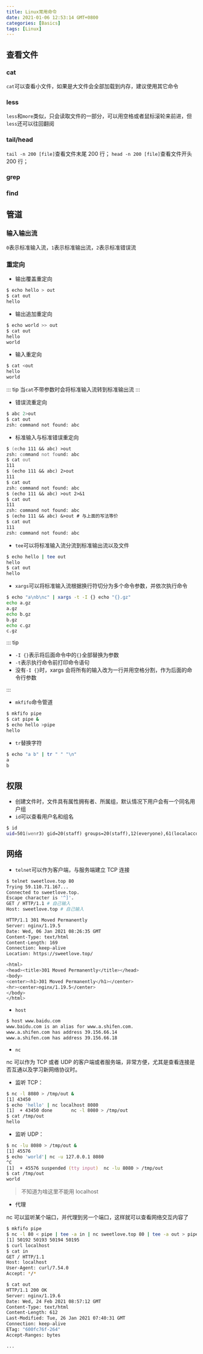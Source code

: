 ```yaml
---
title: Linux常用命令
date: 2021-01-06 12:53:14 GMT+0800
categories: [Basics]
tags: [Linux]
---
```


## 查看文件

### cat

`cat`可以查看小文件，如果是大文件会全部加载到内存，建议使用其它命令

### less

`less`和`more`类似，只会读取文件的一部分，可以用空格或者鼠标滚轮来前进，但`less`还可以往回翻阅

### tail/head

`tail -n 200 [file]`查看文件末尾 200 行；
`head -n 200 [file]`查看文件开头 200 行；

### grep

### find

## 管道

### 输入输出流

`0`表示标准输入流，`1`表示标准输出流，`2`表示标准错误流

### 重定向

- 输出覆盖重定向

```zsh
$ echo hello > out
$ cat out
hello
```

- 输出追加重定向

```zsh
$ echo world >> out
$ cat out
hello
world
```

- 输入重定向

```zsh
$ cat <out
hello
world
```

::: tip
当`cat`不带参数时会将标准输入流转到标准输出流
:::

- 错误流重定向

```zsh
$ abc 2>out
$ cat out
zsh: command not found: abc
```

- 标准输入与标准错误重定向

```zsh
$ (echo 111 && abc) >out
zsh: command not found: abc
$ cat out
111
$ (echo 111 && abc) 2>out
111
$ cat out
zsh: command not found: abc
$ (echo 111 && abc) >out 2>&1
$ cat out
111
zsh: command not found: abc
$ (echo 111 && abc) &>out # 与上面的写法等价
$ cat out
111
zsh: command not found: abc
```

- `tee`可以将标准输入流分流到标准输出流以及文件

```zsh
$ echo hello | tee out
hello
$ cat out
hello
```

- `xargs`可以将标准输入流根据换行符切分为多个命令参数，并依次执行命令

```zsh
$ echo "a\nb\nc" | xargs -t -I {} echo "{}.gz"
echo a.gz
a.gz
echo b.gz
b.gz
echo c.gz
c.gz
```

::: tip

- `-I {}`表示将后面命令中的`{}`全部替换为参数
- `-t`表示执行命令前打印命令语句
- 没有`-I {}`时，xargs 会将所有的输入改为一行并用空格分割，作为后面的命令行参数<Badge text="2021.02.07+" />

:::

- `mkfifo`命令管道

```zsh
$ mkfifo pipe
$ cat pipe &
$ echo hello >pipe
hello
```

- `tr`替换字符 <Badge text="2021.02.07+" />

```zsh
$ echo "a b" | tr " " "\n"
a
b
```

## 权限

- 创建文件时，文件具有属性拥有者、所属组，默认情况下用户会有一个同名用户组
- `id`可以查看用户名和组名

```zsh
$ id
uid=501(wenr3) gid=20(staff) groups=20(staff),12(everyone),61(localaccounts)···
```

## 网络

- `telnet`可以作为客户端，与服务端建立 TCP 连接

```zsh
$ telnet sweetlove.top 80
Trying 59.110.71.167...
Connected to sweetlove.top.
Escape character is '^]'.
GET / HTTP/1.1 # 自己输入
Host: sweetlove.top # 自己输入

HTTP/1.1 301 Moved Permanently
Server: nginx/1.19.5
Date: Wed, 06 Jan 2021 08:26:35 GMT
Content-Type: text/html
Content-Length: 169
Connection: keep-alive
Location: https://sweetlove.top/

<html>
<head><title>301 Moved Permanently</title></head>
<body>
<center><h1>301 Moved Permanently</h1></center>
<hr><center>nginx/1.19.5</center>
</body>
</html>
```

- `host`

```zsh
$ host www.baidu.com
www.baidu.com is an alias for www.a.shifen.com.
www.a.shifen.com has address 39.156.66.14
www.a.shifen.com has address 39.156.66.18
```

- `nc` <Badge text="2021.02.07+" />

nc 可以作为 TCP 或者 UDP 的客户端或者服务端，非常方便，尤其是查看连接是否互通以及学习新网络协议时。

- 监听 TCP：

```zsh
$ nc -l 8080 > /tmp/out &
[1] 43450
$ echo 'hello' | nc localhost 8080
[1]  + 43450 done       nc -l 8080 > /tmp/out
$ cat /tmp/out
hello
```

- 监听 UDP：

```zsh
$ nc -lu 8080 > /tmp/out &
[1] 45576
$ echo 'world'| nc -u 127.0.0.1 8080
^C
[1]  + 45576 suspended (tty input)  nc -lu 8080 > /tmp/out
$ cat /tmp/out
world
```

> 不知道为啥这里不能用 localhost

- 代理 <Badge text="2021.02.24+" />

nc 可以监听某个端口，并代理到另一个端口，这样就可以查看网络交互内容了

```zsh
$ mkfifo pipe
$ nc -l 80 < pipe | tee -a in | nc sweetlove.top 80 | tee -a out > pipe &
[1] 50192 50193 50194 50195
$ curl localhost
$ cat in
GET / HTTP/1.1
Host: localhost
User-Agent: curl/7.54.0
Accept: */*

$ cat out
HTTP/1.1 200 OK
Server: nginx/1.19.6
Date: Wed, 24 Feb 2021 08:57:12 GMT
Content-Type: text/html
Content-Length: 612
Last-Modified: Tue, 26 Jan 2021 07:40:31 GMT
Connection: keep-alive
ETag: "600fc76f-264"
Accept-Ranges: bytes

...
```
